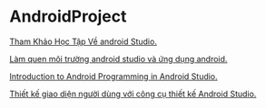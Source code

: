 # AndroidProject
<a href="https://ngocminhtranblog.blogspot.com/2018/08/lap-trinh-android.html">Tham Khảo Học Tập Về android Studio.</a>

<a href="https://ngocminhtran.com/2018/06/28/lap-trinh-android-dung-android-studio-3-x/">Làm quen môi trường android studio và ứng dụng android.</a>

<a href="https://github.com/HuyThirtyminutes/lmao/tree/master">Introduction to Android Programming in Android Studio.</a>

<a href="https://drive.google.com/file/d/1oX7MmWc6hnJa2jm0T13XIeRlAGIwj17q/view?usp=sharing">Thiết kế giao diện người dùng với công cụ thiết kế Android Studio.</a>

<a href=""></a>
<a href=""></a>
<a href=""></a>
<a href=""></a>
<a href=""></a>




